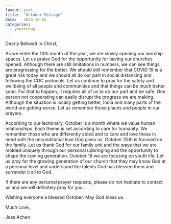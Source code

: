 ```yaml
---
layout: post
title:  "October Message"
date:   2020-10-01
categories: 
  - youthchap
---
```


Dearly Beloved in Christ,

As we enter the 10th month of the year, we are slowly opening our worship spaces. Let us praise God for the opportunity for having our churches opened. Although there are still limitations in numbers, we can see things are progressing for the better. We should still remember that COVID 19 is a great risk today and we should all do our part in social distancing and following the CDC protocols. Let us continue to pray for the safety and wellbeing of all people and communities and that things can be much better soon. For that to happen, it requires all of us to do our part and be safe. One person not cooperating can easily disrupt the progress we are making. Although the situation is locally getting better, India and many parts of the world are getting worse. Let us remember those places and people in our prayers.

According to our lectionary, October is a month where we value human relationships. Each theme is set according to care for humanity. We remember those who are differently abled and to care and love those in need with the unconditional love God gives us. October 25th is focused on the family. Let us thank God for our family unit and the ways that we are molded uniquely through our personal upbringing and the opportunity to shape the coming generation. October 18 we are focusing on youth life. Let us pray for the growing generation of our church that they may know God at a personal level and understand the talents God has blessed them and surrender it all to God.

If there are any personal prayer requests, please do not hesitate to contact us and we will definitely pray for you.

Wishing everyone a blessed October. May God bless us.

Much Love,

Jess Achen

